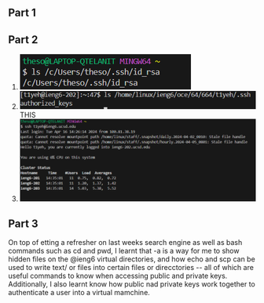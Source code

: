 ## Part 1
## Part 2
1. ![image](lab2privatekey.png) <br>
2. ![image](lab2pt2ieng6public.png) <br> THIS
3. ![image](lab2nologon.png) <br>

## Part 3
On top of etting a refresher on last weeks search engine as well as bash commands such as cd and pwd, I learnt that -a is a way for me to show hidden files on the @ieng6 virtual directories, and how echo and scp can be used to write text/ or files into certain files or direcctories -- all of which are useful commands to know when accessing public and private keys. Additionally, I also learnt know how public nad private keys work together to authenticate a user into a virtual mamchine. 
